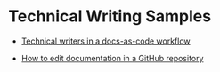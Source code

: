 # Technical Writing Samples

- [Technical writers in a docs-as-code workflow](docs/docs-as-code.md)

- [How to edit documentation in a GitHub repository](/docs/procedure.md)
